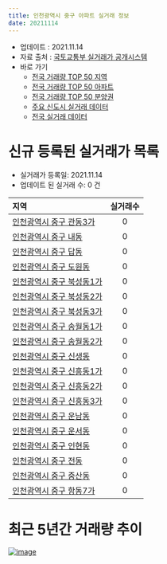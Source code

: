 ```yaml
---
title: 인천광역시 중구 아파트 실거래 정보
date: 20211114
---
```


* 업데이트 : 2021.11.14
* 자료 출처 : [국토교통부 실거래가 공개시스템](http://rt.molit.go.kr)
* 바로 가기
    * [전국 거래량 TOP 50 지역](https://apt-info.github.io/apt-trade-info/tr)
    * [전국 거래량 TOP 50 아파트](https://apt-info.github.io/apt-trade-info/ta)
    * [전국 거래량 TOP 50 분양권](https://apt-info.github.io/apt-trade-info/tb)
    * [주요 신도시 실거래 데이터](https://apt-info.github.io/apt-trade-info/newtown)
    * [전국 실거래 데이터](https://apt-info.github.io/apt-trade-info/all)



<script async src="https://pagead2.googlesyndication.com/pagead/js/adsbygoogle.js"></script>
<!-- 기본광고 -->
<ins class="adsbygoogle"
     style="display:block"
     data-ad-client="ca-pub-1142216861245946"
     data-ad-slot="4805727019"
     data-ad-format="auto"
     data-full-width-responsive="true"></ins>
<script>
     (adsbygoogle = window.adsbygoogle || []).push({});
</script>


# 신규 등록된 실거래가 목록

* 실거래가 등록일: 2021.11.14
* 업데이트 된 실거래 수: 0 건


|지역|실거래수|
|:---|:---:|
|[인천광역시 중구 관동3가](https://apt-info.github.io/apt-trade-info/r546)|0|
|[인천광역시 중구 내동](https://apt-info.github.io/apt-trade-info/r547)|0|
|[인천광역시 중구 답동](https://apt-info.github.io/apt-trade-info/r541)|0|
|[인천광역시 중구 도원동](https://apt-info.github.io/apt-trade-info/r543)|0|
|[인천광역시 중구 북성동1가](https://apt-info.github.io/apt-trade-info/r537)|0|
|[인천광역시 중구 북성동2가](https://apt-info.github.io/apt-trade-info/r545)|0|
|[인천광역시 중구 북성동3가](https://apt-info.github.io/apt-trade-info/r549)|0|
|[인천광역시 중구 송월동1가](https://apt-info.github.io/apt-trade-info/r538)|0|
|[인천광역시 중구 송월동2가](https://apt-info.github.io/apt-trade-info/r548)|0|
|[인천광역시 중구 신생동](https://apt-info.github.io/apt-trade-info/r540)|0|
|[인천광역시 중구 신흥동1가](https://apt-info.github.io/apt-trade-info/r535)|0|
|[인천광역시 중구 신흥동2가](https://apt-info.github.io/apt-trade-info/r542)|0|
|[인천광역시 중구 신흥동3가](https://apt-info.github.io/apt-trade-info/r536)|0|
|[인천광역시 중구 운남동](https://apt-info.github.io/apt-trade-info/r3111)|0|
|[인천광역시 중구 운서동](https://apt-info.github.io/apt-trade-info/r539)|0|
|[인천광역시 중구 인현동](https://apt-info.github.io/apt-trade-info/r3221)|0|
|[인천광역시 중구 전동](https://apt-info.github.io/apt-trade-info/r544)|0|
|[인천광역시 중구 중산동](https://apt-info.github.io/apt-trade-info/r3190)|0|
|[인천광역시 중구 항동7가](https://apt-info.github.io/apt-trade-info/r534)|0|



<script async src="https://pagead2.googlesyndication.com/pagead/js/adsbygoogle.js"></script>
<!-- 기본광고 -->
<ins class="adsbygoogle"
     style="display:block"
     data-ad-client="ca-pub-1142216861245946"
     data-ad-slot="4805727019"
     data-ad-format="auto"
     data-full-width-responsive="true"></ins>
<script>
     (adsbygoogle = window.adsbygoogle || []).push({});
</script>


# 최근 5년간 거래량 추이


<div style="width:100%;">
    <canvas id="deal_progress" height="200"></canvas>
</div>

<script>
new Chart(document.getElementById("deal_progress"), {
    type: 'line',
    data: {
        labels: ['16.01','16.02','16.03','16.04','16.05','16.06','16.07','16.08','16.09','16.10','16.11','16.12','17.01','17.02','17.03','17.04','17.05','17.06','17.07','17.08','17.09','17.10','17.11','17.12','18.01','18.02','18.03','18.04','18.05','18.06','18.07','18.08','18.09','18.10','18.11','18.12','19.01','19.02','19.03','19.04','19.05','19.06','19.07','19.08','19.09','19.10','19.11','19.12','20.01','20.02','20.03','20.04','20.05','20.06','20.07','20.08','20.09','20.10','20.11','20.12','21.01','21.02','21.03','21.04','21.05','21.06','21.07','21.08','21.09','21.10','21.11'],
        datasets: [{
            label: '매매/분양권',
            data: [159,136,233,219,188,233,191,172,203,292,173,148,163,121,111,104,131,132,111,114,123,101,133,133,116,110,145,91,108,104,115,137,166,205,136,149,150,173,198,177,185,194,201,221,153,239,251,264,253,567,397,217,284,464,202,154,139,161,197,245,266,230,412,294,229,194,267,283,367,230,26],
            borderColor: "rgba(66, 133, 243, 1)",
            backgroundColor: "rgba(66, 133, 243, 0.05)",
            borderWidth: 1,
            pointRadius: 0,
            fill: false,
            lineTension: 0
        },{
            label: '전/월세',
            data: [198,189,200,172,163,145,164,213,202,221,199,231,243,251,248,182,211,166,191,186,179,156,157,146,192,170,191,145,149,165,193,245,275,292,299,269,387,387,512,532,487,356,277,230,259,341,287,300,292,351,421,299,339,323,320,259,284,236,473,340,348,279,393,334,346,350,358,702,417,356,66],
            borderColor: "rgba(255, 90, 0, 1)",
            backgroundColor: "rgba(255, 90, 0, 0.05)",
            borderWidth: 1,
            pointRadius: 0,
            fill: false,
            lineTension: 0
        },{
            label: '합계',
            data: [357,325,433,391,351,378,355,385,405,513,372,379,406,372,359,286,342,298,302,300,302,257,290,279,308,280,336,236,257,269,308,382,441,497,435,418,537,560,710,709,672,550,478,451,412,580,538,564,545,918,818,516,623,787,522,413,423,397,670,585,614,509,805,628,575,544,625,985,784,586,92],
            borderColor: "rgba(0, 0, 0, 1)",
            backgroundColor: "rgba(0, 0, 0, 0.03)",
            borderWidth: 0.1,
            pointRadius: 0,
            fill: true,
            lineTension: 0
        }
        ]
    },
    options: {
        responsive: true,
        title: {
            display: false
        },
        tooltips: {
            mode: 'index',
            intersect: false
        },
        hover: {
            mode: 'nearest',
            intersect: true
        },
        scales: {
            xAxes: [{
                display: true,
                scaleLabel: {
                    display: true,
                    labelString: '년/월'
                }
            }],
            yAxes: [{
                display: true,
                ticks: {
                    suggestedMin: 0,
                },
                scaleLabel: {
                    display: true,
                    labelString: '실거래 수'
                }
            }]
        }
    }
});

</script>


[![image](https://apt-info.github.io/images/2020-01-03-apt-trade-info/1024x500.png)](https://play.google.com/store/apps/details?id=com.aptinfo.apttradeinfo)

